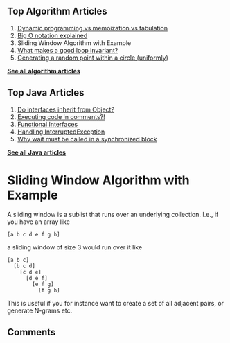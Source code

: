 



## Top Algorithm Articles

1.  [Dynamic programming vs memoization vs tabulation](dynamic-programming-vs-memoization-vs-tabulation.html)
2.  [Big O notation explained](big-o-notation-explained.html)
3.  Sliding Window Algorithm with Example
4.  [What makes a good loop invariant?](what-makes-a-good-loop-invariant.html)
5.  [Generating a random point within a circle (uniformly)](random-point-within-circle.html)

[**See all algorithm articles**](algorithms.html)



## Top Java Articles

1.  [Do interfaces inherit from Object?](java/do-interfaces-inherit-from-object.html)
2.  [Executing code in comments?!](java/executing-code-in-comments.html)
3.  [Functional Interfaces](java/functional-interfaces.html)
4.  [Handling InterruptedException](java/handling-interrupted-exceptions.html)
5.  [Why wait must be called in a synchronized block](java/why-wait-must-be-in-synchronized.html)

[**See all Java articles**](java/index.html)

# Sliding Window Algorithm with Example

A sliding window is a sublist that runs over an underlying collection. I.e., if you have an array like

    [a b c d e f g h]

a sliding window of size 3 would run over it like

    [a b c]
      [b c d]
        [c d e]
          [d e f]
            [e f g]
              [f g h]

This is useful if you for instance want to create a set of all adjacent pairs, or generate N-grams etc.

## Comments


